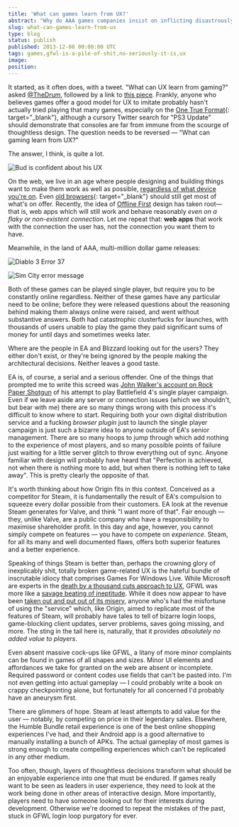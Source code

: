 ```yaml
---
title: 'What can games learn from UX?'
abstract: "Why do AAA games companies insist on inflicting disastrously bad UX on people? And why does no-one seem to care?"
slug: what-can-games-learn-from-ux
type: blog
status: publish
published: 2013-12-08 00:00:00 UTC
tags: games,gfwl-is-a-pile-of-shit,no-seriously-it-is,ux
image: 
position: 
---
```


It started, as it often does, with a tweet. \"What can UX learn from
gaming?\" asked [@TheDrum][1], followed by a link to
[this piece][2]. Frankly, anyone who believes games
offer a good model for UX to imitate probably hasn\'t actually tried
playing that many games, especially on the [One True Format][3]{:
target="_blank"}, although a cursory Twitter search for \"PS3 Update\"
should demonstrate that consoles are far from immune from the scourge of
thoughtless design. The question needs to be reversed — \"What can
gaming learn from UX?\"

The answer, I think, is quite a lot.

![Bud is confident about his
UX](/images/bud-is-confident-about-ux.png)

On the web, we live in an age where people designing and building things
want to make them work as well as possible, [regardless of what device
you\'re on][4]. Even [old browsers][5]{:
target="_blank"} should still get most of what\'s on offer. Recently,
the idea of [Offline First][6] design has taken root—
that is, web apps which will still work and behave reasonably *even on a
flaky or non-existent connection*. Let me repeat that: **web apps** that
work with the connection the user has, not the connection you want them
to have.

Meanwhile, in the land of AAA, multi-million dollar game releases:

![Diablo 3 Error 37](/images/error37.jpg)

![Sim City error message](/images/simcityk-1024x576.jpg)

Both of these games can be played single player, but require you to be
constantly online regardless. Neither of these games have any particular
need to be online; before they were released questions about the
reasoning behind making them always online were raised, and went without
substantive answers. Both had catastrophic clusterfucks for launches,
with thousands of users unable to play the game they paid significant
sums of money for until days and sometimes weeks later.

Where are the people in EA and Blizzard looking out for the users? They
either don\'t exist, or they\'re being ignored by the people making the
architectural decisions. Neither leaves a good taste.

EA is, of course, a serial and a serious offender. One of the things
that prompted me to write this screed was [John Walker\'s account on
Rock Paper Shotgun][7] of his attempt to play
Battlefield 4\'s single player campaign. Even if we leave aside any
server or connection issues (which we shouldn\'t, but bear with me)
there are so many things wrong with this process it\'s difficult to know
where to start. Requiring both your own digital distribution service and
a fucking *browser plugin* just to launch the single player campaign is
just such a bizarre idea to anyone outside of EA\'s senior management.
There are so many hoops to jump through which add nothing to the
experience of most players, and so many possible points of failure just
waiting for a little server glitch to throw everything out of sync.
Anyone familiar with design will probably have heard that \"Perfection
is achieved, not when there is nothing more to add, but when there is
nothing left to take away\". This is pretty clearly the opposite of
that.

It\'s worth thinking about how Origin fits in this context. Conceived as
a competitor for Steam, it is fundamentally the result of EA\'s
compulsion to squeeze every dollar possible from their customers. EA
look at the revenue Steam generates for Valve, and think \"I want more
of that\". Fair enough — they, unlike Valve, are a public company who
have a responsibility to maximise shareholder profit. In this day and
age, however, you cannot simply compete on features — you have to
compete on *experience*. Steam, for all its many and well documented
flaws, offers both superior features and a better experience.

Speaking of things Steam is better than, perhaps the crowning glory of
inexplicably shit, totally broken game-related UX is the hateful bundle
of inscrutable idiocy that comprises Games For Windows Live. While
Microsoft are experts in the [death by a thousand cuts approach to
UX][8], GFWL was more like a [savage beating of
ineptitude][9]. While it does now appear to have been
[taken out and put out of its misery][10], anyone
who\'s had the misfortune of using the \"service\" which, like Origin,
aimed to replicate most of the features of Steam, will probably have
tales to tell of bizarre login loops, game-blocking client updates,
server problems, saves going missing, and more. The sting in the tail
here is, naturally, that it provides *absolutely no added value to
players*.

Even absent massive cock-ups like GFWL, a litany of more minor
complaints can be found in games of all shapes and sizes. Minor UI
elements and affordances we take for granted on the web are absent or
incomplete. Required password or content codes use fields that can\'t be
pasted into. I\'m not even getting into actual gameplay — I could
probably write a book on crappy checkpointing alone, but fortunately for
all concerned I\'d probably have an aneurysm first.

There are glimmers of hope. Steam at least attempts to add value for the
user — notably, by competing on price in their legendary sales.
Elsewhere, the Humble Bundle retail experience is one of the best online
shopping experiences I\'ve had, and their Android app is a good
alternative to manually installing a bunch of APKs. The actual gameplay
of most games is strong enough to create compelling experiences which
can\'t be replicated in any other medium.

Too often, though, layers of thoughtless decisions transform what should
be an enjoyable experience into one that must be endured. If games
really want to be seen as leaders in user experience, they need to look
at the work being done in other areas of interactive design. More
importantly, players need to have someone looking out for their
interests during development. Otherwise we\'re doomed to repeat the
mistakes of the past, stuck in GFWL login loop purgatory for ever.



[1]: https://twitter.com/TheDrum/status/396064422617444352
[2]: http://www.thedrum.com/news/2013/10/31/what-can-ux-learn-gaming
[3]: http://knowyourmeme.com/photos/508702-the-glorious-pc-gaming-master-race
[4]: http://alistapart.com/article/responsive-web-design
[5]: http://coding.smashingmagazine.com/2009/04/22/progressive-enhancement-what-it-is-and-how-to-use-it/
[6]: http://blog.hood.ie/2013/11/say-hello-to-offline-first/
[7]: http://www.rockpapershotgun.com/2013/11/13/so-i-thought-id-play-battlefield-4s-single-player-about-that/
[8]: http://arstechnica.com/information-technology/2013/11/its-the-little-things-how-small-conundrums-make-many-hate-computers/
[9]: http://www.rockpapershotgun.com/2013/03/05/a-brief-moment-of-perverse-gratitude-to-gfwl/#more-144350
[10]: http://www.pcgamer.com/2013/08/20/games-for-windows-live-may-shut-down-next-year/
